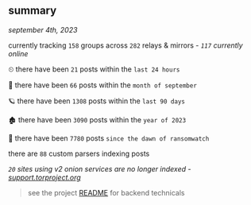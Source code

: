 
## summary
_september 4th, 2023_

currently tracking `158` groups across `282` relays & mirrors - _`117` currently online_

⏲ there have been `21` posts within the `last 24 hours`

🦈 there have been `66` posts within the `month of september`

🪐 there have been `1308` posts within the `last 90 days`

🏚 there have been `3090` posts within the `year of 2023`

🦕 there have been `7780` posts `since the dawn of ransomwatch`

there are `88` custom parsers indexing posts

_`20` sites using v2 onion services are no longer indexed - [support.torproject.org](https://support.torproject.org/onionservices/v2-deprecation/)_

> see the project [README](https://github.com/joshhighet/ransomwatch#ransomwatch--) for backend technicals
